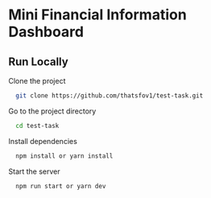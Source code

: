
# Mini Financial Information Dashboard




## Run Locally

Clone the project

```bash
  git clone https://github.com/thatsfov1/test-task.git
```

Go to the project directory

```bash
  cd test-task
```

Install dependencies

```bash
  npm install or yarn install
```

Start the server

```bash
  npm run start or yarn dev
```

